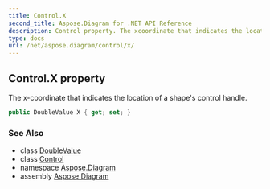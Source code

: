 ```yaml
---
title: Control.X
second_title: Aspose.Diagram for .NET API Reference
description: Control property. The xcoordinate that indicates the location of a shapes control handle
type: docs
url: /net/aspose.diagram/control/x/
---
```

## Control.X property

The x-coordinate that indicates the location of a shape's control handle.

```csharp
public DoubleValue X { get; set; }
```

### See Also

* class [DoubleValue](../../doublevalue/)
* class [Control](../)
* namespace [Aspose.Diagram](../../control/)
* assembly [Aspose.Diagram](../../../)


